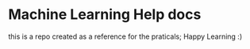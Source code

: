 # Machine Learning Help docs 

this is a repo created as a reference for the praticals;
Happy Learning :)
